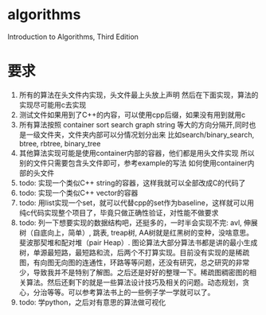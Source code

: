 # algorithms
Introduction to Algorithms, Third Edition

# 要求
1. 所有的算法在头文件内实现，头文件最上头放上声明 然后在下面实现，算法的实现尽可能用c去实现
2. 测试文件如果用到了C++的内容，可以使用cpp后缀，如果没有用到就用c
3. 所有算法按照 container sort search graph string 等大的方向分隔开,同时也是一级文件夹，文件夹内部可以分情况划分出来 比如search/binary_search, btree, rbtree, binary_tree
4. 其他算法实现可能是使用container内部的容器，他们都是用头文件实现 所以别的文件只需要包含头文件即可，参考example的写法 如何使用container内部的头文件
5. todo: 实现一个类似C++ string的容器，这样我就可以全部改成C的代码了
6. todo: 实现一个类似C++ vector的容器
7. todo: 用list实现一个set，就可以代替cpp的set作为baseline，这样就可以用纯c代码实现整个项目了，毕竟只做正确性验证，对性能不做要求
8. todo: 列一下想要实现的数据结构吧，还挺多的，一时半会实现不完: avl, 伸展树（自底向上，简单）, 跳表, treap树, AA树就是红黑树的变种，没啥意思。 斐波那契堆和配对堆（pair Heap）. 图论算法大部分算法书都是讲的最小生成树，单源最短路，最短路和流，后两个不打算实现。目前没有实现的是稀疏图，有向图无向图的连通性，环路等等问题，还没有研究，总之研究的非常少，导致我并不是特别了解图。之后还是好好的整理一下。稀疏图稠密图的相关算法。然后还剩下的就是一些算法设计技巧及相关的问题。动态规划，贪心，分治等等。可以参考算法书上的一些例子学一学就可以了。
9. todo: 学python，之后对有意思的算法做可视化
